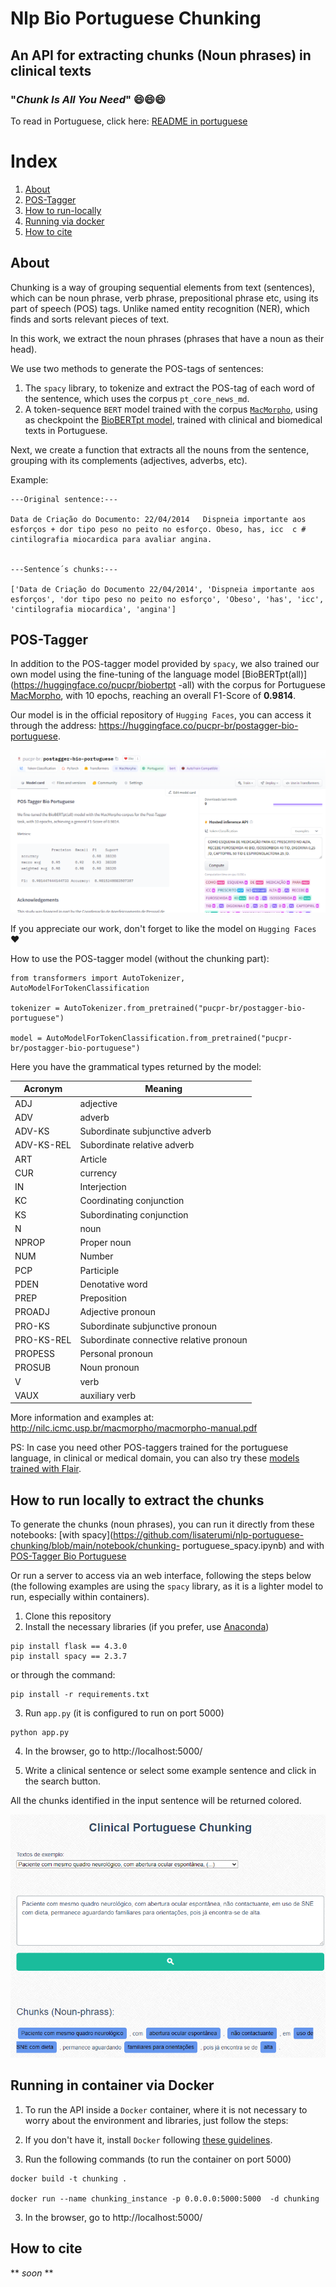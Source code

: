 # Nlp Bio Portuguese Chunking
## An API for extracting chunks (Noun phrases) in clinical texts
### "*Chunk Is All You Need*" 😄😄😄

To read in Portuguese, click here:  [README in portuguese](https://github.com/lisaterumi/nlp-portuguese-chunking/blob/main/READMEpt.md)

# Index
1. [About](#about)
2. [POS-Tagger](#pos-tagger)
3. [How to run-locally](#how-to-run-locally-to-extract-the-chunks)
4. [Running via docker](#running-in-container-via-docker)
5. [How to cite](#how-to-cite)

## About

Chunking is a way of grouping sequential elements from text (sentences), which can be noun phrase, verb phrase, prepositional phrase etc, using its part of speech (POS) tags. Unlike named entity recognition (NER), which finds and sorts relevant pieces of text.

In this work, we extract the noun phrases (phrases that have a noun as their head).

We use two methods to generate the POS-tags of sentences:

1. The `spacy` library, to tokenize and extract the POS-tag of each word of the sentence, which uses the corpus `pt_core_news_md`.
2. A token-sequence `BERT` model trained with the corpus [`MacMorpho`](http://nilc.icmc.usp.br/macmorpho/), using as checkpoint the [BioBERTpt model]( https://huggingface.co/pucpr/biobertpt-all), trained with clinical and biomedical texts in Portuguese.

Next, we create a function that extracts all the nouns from the sentence, grouping with its complements (adjectives, adverbs, etc).

Example:


```
---Original sentence:---

Data de Criação do Documento: 22/04/2014   Dispneia importante aos esforços + dor tipo peso no peito no esforço. Obeso, has, icc  c # cintilografia miocardica para avaliar angina.


---Sentence´s chunks:---

['Data de Criação do Documento 22/04/2014', 'Dispneia importante aos esforços', 'dor tipo peso no peito no esforço', 'Obeso', 'has', 'icc', 'cintilografia miocardica', 'angina']
```

## POS-Tagger

In addition to the POS-tagger model provided by `spacy`, we also trained our own model using the fine-tuning of the language model [BioBERTpt(all)](https://huggingface.co/pucpr/biobertpt -all) with the corpus for Portuguese [MacMorpho](http://nilc.icmc.usp.br/macmorpho/), with 10 epochs, reaching an overall F1-Score of **0.9814**.

Our model is in the official repository of `Hugging Faces`, you can access it through the address: https://huggingface.co/pucpr-br/postagger-bio-portuguese.

<img src="img/postagger-huggingfaces.png">

If you appreciate our work, don't forget to like the model on `Hugging Faces` ❤️

How to use the POS-tagger model (without the chunking part):

```
from transformers import AutoTokenizer, AutoModelForTokenClassification

tokenizer = AutoTokenizer.from_pretrained("pucpr-br/postagger-bio-portuguese")

model = AutoModelForTokenClassification.from_pretrained("pucpr-br/postagger-bio-portuguese")
```

Here you have the grammatical types returned by the model:

| Acronym | Meaning |
| -------------------- | -------------------- |
| ADJ | adjective |
| ADV | adverb |
| ADV-KS | Subordinate subjunctive adverb |
| ADV-KS-REL | Subordinate relative adverb |
| ART | Article |
| CUR | currency |
| IN | Interjection |
| KC | Coordinating conjunction |
| KS | Subordinating conjunction |
| N | noun |
| NPROP | Proper noun |
| NUM | Number |
| PCP | Participle |
| PDEN | Denotative word |
| PREP | Preposition |
| PROADJ | Adjective pronoun |
| PRO-KS | Subordinate subjunctive pronoun |
| PRO-KS-REL | Subordinate connective relative pronoun |
| PROPESS | Personal pronoun |
| PROSUB | Noun pronoun |
| V | verb |
| VAUX | auxiliary verb |

More information and examples at: http://nilc.icmc.usp.br/macmorpho/macmorpho-manual.pdf

PS: In case you need other POS-taggers trained for the portuguese language, in clinical or medical domain, you can also try these [models trained with Flair](https://github.com/HAILab-PUCPR/portuguese-clinical-pos-tagger).

## How to run locally to extract the chunks

To generate the chunks (noun phrases), you can run it directly from these notebooks: [with spacy](https://github.com/lisaterumi/nlp-portuguese-chunking/blob/main/notebook/chunking- portuguese_spacy.ipynb) and with [POS-Tagger Bio Portuguese](https://github.com/lisaterumi/nlp-portuguese-chunking/blob/main/notebook/chunking-portuguese_postagger_biopt.ipynb)

Or run a server to access via an web interface, following the steps below (the following examples are using the `spacy` library, as it is a lighter model to run, especially within containers).

1. Clone this repository
2. Install the necessary libraries (if you prefer, use [Anaconda](http://www.anaconda.com))

```
pip install flask == 4.3.0
pip install spacy == 2.3.7
```
or through the command:

```
pip install -r requirements.txt
```
3. Run `app.py` (it is configured to run on port 5000)

```
python app.py
```
4. In the browser, go to http://localhost:5000/

5. Write a clinical sentence or select some example sentence and click in the search button.
 
All the chunks identified in the input sentence will be returned colored.
 
<img src="img/chunk.png">

## Running in container via Docker

1. To run the API inside a `Docker` container, where it is not necessary to worry about the environment and libraries, just follow the steps:

1. If you don't have it, install `Docker` following [these guidelines](https://docs.docker.com/get-started/).

2. Run the following commands (to run the container on port 5000)
```
docker build -t chunking .

docker run --name chunking_instance -p 0.0.0.0:5000:5000  -d chunking

```
3. In the browser, go to http://localhost:5000/

## How to cite

** *soon* **

